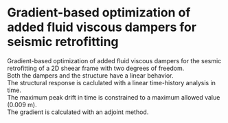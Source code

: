 # Gradient-based optimization of added fluid viscous dampers for seismic retrofitting  
Gradient-based optimization of added fluid viscous dampers for the sesmic retrofitting of a 2D sheear frame with two degrees of freedom.   
Both the dampers and the structure have a linear behavior.  
The structural response is caclulated with a linear time-history analysis in time.  
The maximum peak drift in time is constrained to a maximum allowed value (0.009 m).  
The gradient is calculated with an adjoint method.  
